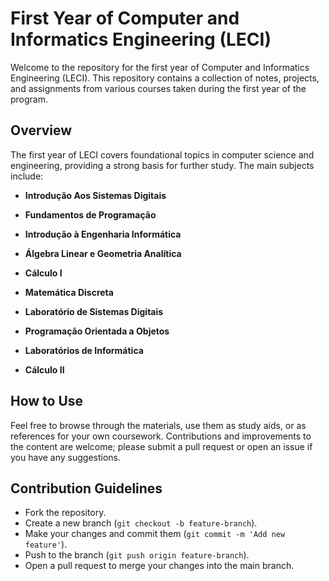 # First Year of Computer and Informatics Engineering (LECI)

Welcome to the repository for the first year of Computer and Informatics Engineering (LECI). This repository contains a collection of notes, projects, and assignments from various courses taken during the first year of the program.

## Overview

The first year of LECI covers foundational topics in computer science and engineering, providing a strong basis for further study. The main subjects include:

- **Introdução Aos Sistemas Digitais**
- **Fundamentos de Programação**
- **Introdução à Engenharia Informática**
- **Álgebra Linear e Geometria Analítica**
- **Cálculo I**

- **Matemática Discreta**
- **Laboratório de Sistemas Digitais**
- **Programação Orientada a Objetos**
- **Laboratórios de Informática**
- **Cálculo II**

## How to Use

Feel free to browse through the materials, use them as study aids, or as references for your own coursework. Contributions and improvements to the content are welcome; please submit a pull request or open an issue if you have any suggestions.

## Contribution Guidelines

- Fork the repository.
- Create a new branch (`git checkout -b feature-branch`).
- Make your changes and commit them (`git commit -m 'Add new feature'`).
- Push to the branch (`git push origin feature-branch`).
- Open a pull request to merge your changes into the main branch.
